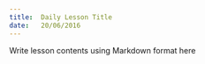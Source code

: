 ```yaml
---
title:  Daily Lesson Title
date:   20/06/2016
---
```


Write lesson contents using Markdown format here